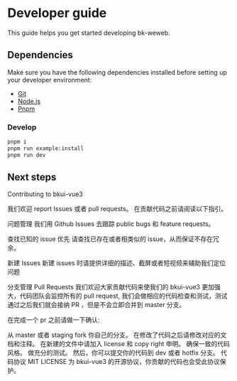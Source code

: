 # Developer guide

This guide helps you get started developing bk-weweb.

## Dependencies

Make sure you have the following dependencies installed before setting up your developer environment:

- [Git](https://git-scm.com/)
- [Node.js](https://nodejs.org)
- [Pnpm](https://pnpm.io/installation)

### Develop

```bash
pnpm i
pnpm run example:install
pnpm run dev
```

## Next steps

Contributing to bkui-vue3

我们欢迎 report Issues 或者 pull requests。 在贡献代码之前请阅读以下指引。

问题管理
我们用 Github Issues 去跟踪 public bugs 和 feature requests。

查找已知的 issue 优先
请查找已存在或者相类似的 issue，从而保证不存在冗余。

新建 Issues
新建 issues 时请提供详细的描述、截屏或者短视频来辅助我们定位问题

分支管理
Pull Requests
我们欢迎大家贡献代码来使我们的 bkui-vue3 更加强大，代码团队会监控所有的 pull request, 我们会做相应的代码检查和测试，测试通过之后我们就会接纳 PR ，但是不会立即合并到 master 分支。

在完成一个 pr 之前请做一下确认:

从 master 或者 staging fork 你自己的分支。
在修改了代码之后请修改对应的文档和注释。
在新建的文件中请加入 license 和 copy right 申明。
确保一致的代码风格。
做充分的测试。
然后，你可以提交你的代码到 dev 或者 hotfix 分支。
代码协议
MIT LICENSE 为 bkui-vue3 的开源协议，你贡献的代码也会受此协议保护。
